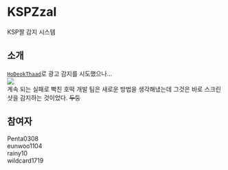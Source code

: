 # KSPZzal
KSP짤 감지 시스템

## 소개
[`HoDeokThaad`](https://github.com/Penta0308/HoDeokThaad)로 광고 감지를 시도했으나...  
![](https://github.com/Penta0308/KSPZzal/blob/main/image.png?raw=true)  
계속 되는 실패로 빡친 호떡 개발 팀은 새로운 방법을 생각해냈는데 그것은 바로 스크린샷을 감지하는 것이었다. ~~두둥~~

## 참여자
Penta0308  
eunwoo1104  
rainy10  
wildcard1719  
